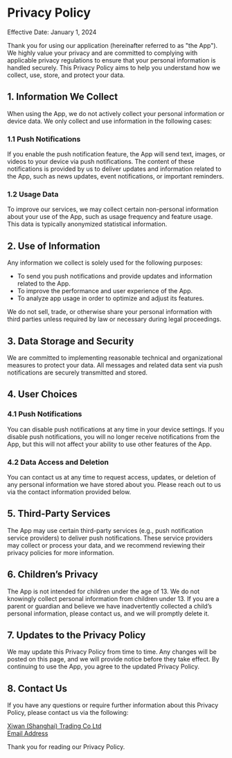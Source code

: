# Privacy Policy

Effective Date: January 1, 2024

Thank you for using our application (hereinafter referred to as "the App"). We highly value your privacy and are committed to complying with applicable privacy regulations to ensure that your personal information is handled securely. This Privacy Policy aims to help you understand how we collect, use, store, and protect your data.

## 1. Information We Collect

When using the App, we do not actively collect your personal information or device data. We only collect and use information in the following cases:

### 1.1 Push Notifications
If you enable the push notification feature, the App will send text, images, or videos to your device via push notifications. The content of these notifications is provided by us to deliver updates and information related to the App, such as news updates, event notifications, or important reminders.

### 1.2 Usage Data
To improve our services, we may collect certain non-personal information about your use of the App, such as usage frequency and feature usage. This data is typically anonymized statistical information.

## 2. Use of Information

Any information we collect is solely used for the following purposes:

- To send you push notifications and provide updates and information related to the App.
- To improve the performance and user experience of the App.
- To analyze app usage in order to optimize and adjust its features.

We do not sell, trade, or otherwise share your personal information with third parties unless required by law or necessary during legal proceedings.

## 3. Data Storage and Security

We are committed to implementing reasonable technical and organizational measures to protect your data. All messages and related data sent via push notifications are securely transmitted and stored.

## 4. User Choices

### 4.1 Push Notifications
You can disable push notifications at any time in your device settings. If you disable push notifications, you will no longer receive notifications from the App, but this will not affect your ability to use other features of the App.

### 4.2 Data Access and Deletion
You can contact us at any time to request access, updates, or deletion of any personal information we have stored about you. Please reach out to us via the contact information provided below.

## 5. Third-Party Services

The App may use certain third-party services (e.g., push notification service providers) to deliver push notifications. These service providers may collect or process your data, and we recommend reviewing their privacy policies for more information.

## 6. Children’s Privacy

The App is not intended for children under the age of 13. We do not knowingly collect personal information from children under 13. If you are a parent or guardian and believe we have inadvertently collected a child’s personal information, please contact us, and we will promptly delete it.

## 7. Updates to the Privacy Policy

We may update this Privacy Policy from time to time. Any changes will be posted on this page, and we will provide notice before they take effect. By continuing to use the App, you agree to the updated Privacy Policy.

## 8. Contact Us

If you have any questions or require further information about this Privacy Policy, please contact us via the following:

[Xiwan (Shanghai) Trading Co Ltd]()<br/>
[Email Address](mailto:uuneo@qq.com) <br/>

Thank you for reading our Privacy Policy.
